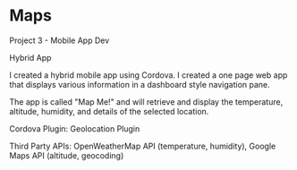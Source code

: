 # Maps
Project 3 - Mobile App Dev

Hybrid App

I created a hybrid mobile app using Cordova. I created a one page web app that displays various information in a dashboard style navigation pane. 

The app is called "Map Me!" and will retrieve and display the temperature, altitude, humidity, and details of the selected location. 

Cordova Plugin: Geolocation Plugin

Third Party APIs: OpenWeatherMap API (temperature, humidity), Google Maps API (altitude, geocoding)
